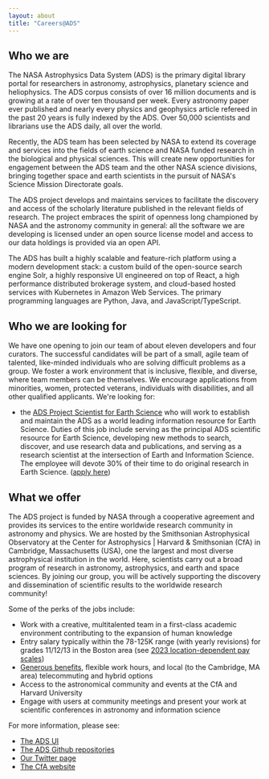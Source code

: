 ```yaml
---
layout: about
title: "Careers@ADS"
---
```


## Who we are

The NASA Astrophysics Data System (ADS) is the primary digital library portal for researchers in astronomy, astrophysics, planetary science and heliophysics. The ADS corpus consists of over 16 million documents and is growing at a rate of over ten thousand per week. Every astronomy paper ever published and nearly every physics and geophysics article refereed in the past 20 years is fully indexed by the ADS. Over 50,000 scientists and librarians use the ADS daily, all over the world.

Recently, the ADS team has been selected by NASA to extend its coverage and services into the fields of earth science and NASA funded research in the biological and physical sciences. This will create new opportunities for engagement between the ADS team and the other NASA science divisions, bringing together space and earth scientists in the pursuit of NASA's Science Mission Directorate goals.

The ADS project develops and maintains services to facilitate the discovery and access of the scholarly literature published in the relevant fields of research.  The project embraces the spirit of openness long championed by NASA and the astronomy community in general: all the software we are developing is licensed under an open source license model and access to our data holdings is provided via an open API.

The ADS has built a highly scalable and feature-rich platform using a modern development stack: a custom build of the open-source search engine Solr, a highly responsive UI engineered on top of React, a high performance distributed brokerage system, and cloud-based hosted services with Kubernetes in Amazon Web Services. The primary programming languages are Python, Java, and JavaScript/TypeScript.

## Who we are looking for

We have one opening to join our team of about eleven developers and four curators. The successful candidates will be part of a small, agile team of talented, like-minded individuals who are solving difficult problems as a group. We foster a work environment that is inclusive, flexible, and diverse, where team members can be themselves.  We encourage applications from minorities, women, protected veterans, individuals with disabilities, and all other qualified applicants. We're looking for:
* the [ADS Project Scientist for Earth Science](https://www.cfa.harvard.edu/opportunities/sao-employment-opportunities/posting-24-09) who will work to establish and maintain the ADS as a world leading information resource for Earth Science. Duties of this job include serving as the principal ADS scientific resource for Earth Science, developing new methods to search, discover, and use research data and publications, and serving as a research scientist at the intersection of Earth and Information Science. The employee will devote 30% of their time to do original research in Earth Science. ([apply here](https://www.usajobs.gov/job/765453700))

## What we offer

The ADS project is funded by NASA through a cooperative agreement and provides its services to the entire worldwide research community in astronomy and physics. We are hosted by the Smithsonian Astrophysical Observatory at the Center for Astrophysics \| Harvard & Smithsonian (CfA) in Cambridge, Massachusetts (USA), one the largest and most diverse astrophysical institution in the world. Here, scientists carry out a broad program of research in astronomy, astrophysics, and earth and space sciences. By joining our group, you will be actively supporting the discovery and dissemination of scientific results to the worldwide research community!

Some of the perks of the jobs include:

  * Work with a creative, multitalented team in a first-class academic environment contributing to the expansion of human knowledge
  * Entry salary typically within the 78-125K range (with yearly revisions) for grades 11/12/13 in the Boston area (see [2023 location-dependent pay scales](https://www.opm.gov/policy-data-oversight/pay-leave/salaries-wages/salary-tables/23Tables/html/BOS.aspx))
  * [Generous benefits](https://pweb.cfa.harvard.edu/people/smithsonian-astrophysical-observatory-human-resources/sao-trust-fund-employee-benefits), flexible work hours, and local (to the Cambridge, MA area) telecommuting and hybrid options 
  * Access to the astronomical community and events at the CfA and Harvard University
  * Engage with users at community meetings and present your work at scientific conferences in astronomy and information science

For more information, please see:

  * [The ADS UI](https://ui.adsabs.harvard.edu)
  * [The ADS Github repositories](https://github.com/adsabs)
  * [Our Twitter page](https://twitter.com/adsabs)
  * [The CfA website](https://www.cfa.harvard.edu/)
